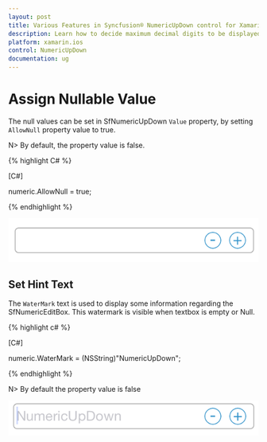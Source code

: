 ```yaml
---
layout: post
title: Various Features in Syncfusion® NumericUpDown control for Xamarin.iOS
description: Learn how to decide maximum decimal digits to be displayed, nullable value support, autoreverse, setting range and configuring step value in NumericUpDown
platform: xamarin.ios
control: NumericUpDown
documentation: ug
---
```

# Assign Nullable Value

The null values can be set in SfNumericUpDown `Value` property, by setting `AllowNull` property value to true.

N> By default, the property value is false.

{% highlight C# %}

[C#]

numeric.AllowNull = true;

{% endhighlight %}

![Display the NumericUpDown with Null value](images/allownull.png)

## Set Hint Text

The `WaterMark` text is used to display some information regarding the SfNumericEditBox. This watermark is visible when textbox is empty or Null.

{% highlight c# %}

[C#]

numeric.WaterMark = (NSString)"NumericUpDown";

{% endhighlight %}

N> By default the property value is false

![Display the NumericUpDown with hint text](images/watermark.png)
